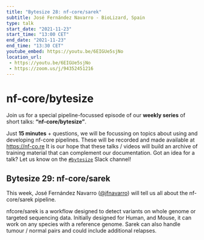 ```yaml
---
title: "Bytesize 28: nf-core/sarek"
subtitle: José Fernández Navarro - BioLizard, Spain
type: talk
start_date: "2021-11-23"
start_time: "13:00 CET"
end_date: "2021-11-23"
end_time: "13:30 CET"
youtube_embed: https://youtu.be/6EIGUe5sjNo
location_url:
 - https://youtu.be/6EIGUe5sjNo
 - https://zoom.us/j/94352451216
---
```


# nf-core/bytesize

Join us for a special pipeline-focussed episode of our **weekly series** of short talks: **“nf-core/bytesize”**.

Just **15 minutes** + questions, we will be focussing on topics about using and developing nf-core pipelines.
These will be recorded and made available at <https://nf-co.re>
It is our hope that these talks / videos will build an archive of training material that can complement our documentation. Got an idea for a talk? Let us know on the [`#bytesize`](https://nfcore.slack.com/channels/bytesize) Slack channel!

## Bytesize 29: nf-core/sarek

This week, José Fernández Navarro ([@jfnavarro](https://github.com/jfnavarro)) will tell us all about the nf-core/sarek pipeline.

nfcore/sarek is a workflow designed to detect variants on whole genome or targeted sequencing data. Initially designed for Human, and Mouse, it can work on any species with a reference genome. Sarek can also handle tumour / normal pairs and could include additional relapses.
